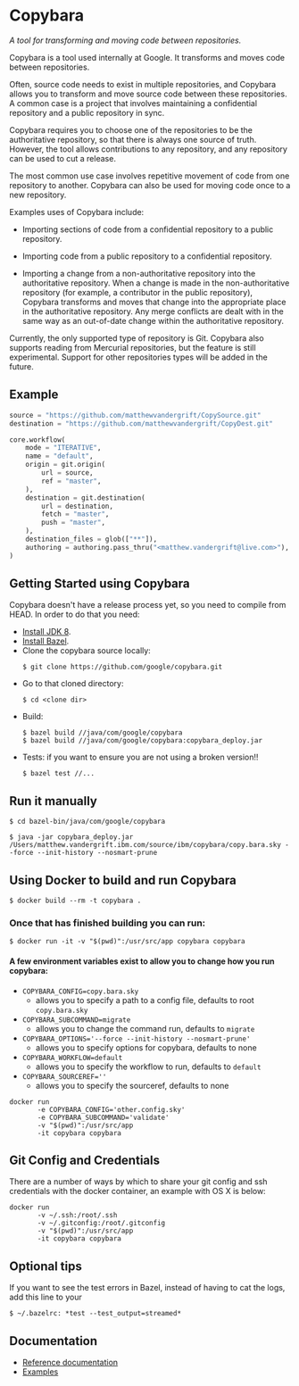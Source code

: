 # Copybara

*A tool for transforming and moving code between repositories.*

Copybara is a tool used internally at Google. It transforms and moves code between repositories.

Often, source code needs to exist in multiple repositories, and Copybara allows you to transform
and move source code between these repositories. A common case is a project that involves
maintaining a confidential repository and a public repository in sync.

Copybara requires you to choose one of the repositories to be the authoritative repository, so that
there is always one source of truth. However, the tool allows contributions to any repository, and
any repository can be used to cut a release.

The most common use case involves repetitive movement of code from one repository to another.
Copybara can also be used for moving code once to a new repository.

Examples uses of Copybara include:

  - Importing sections of code from a confidential repository to a public repository.

  - Importing code from a public repository to a confidential repository.

  - Importing a change from a non-authoritative repository into the authoritative repository. When
    a change is made in the non-authoritative repository (for example, a contributor in the public
    repository), Copybara transforms and moves that change into the appropriate place in the
    authoritative repository. Any merge conflicts are dealt with in the same way as an out-of-date
    change within the authoritative repository.

Currently, the only supported type of repository is Git. Copybara also supports reading from Mercurial repositories, but the feature is still experimental.
Support for other repositories types will be added in the future.

## Example

```python
source = "https://github.com/matthewvandergrift/CopySource.git"
destination = "https://github.com/matthewvandergrift/CopyDest.git"

core.workflow(
    mode = "ITERATIVE",
    name = "default",
    origin = git.origin(
        url = source,
        ref = "master",
    ),
    destination = git.destination(
        url = destination,
        fetch = "master",
        push = "master",
    ),
    destination_files = glob(["**"]),
    authoring = authoring.pass_thru("<matthew.vandergrift@live.com>"),
)
```

## Getting Started using Copybara

Copybara doesn't have a release process yet, so you need to compile from HEAD. In order to do that
you need:

  * [Install JDK 8](http://www.oracle.com/technetwork/java/javase/downloads/jdk8-downloads-2133151.html).
  * [Install Bazel](https://docs.bazel.build/versions/master/install.html).
  * Clone the copybara source locally:
      ```
      $ git clone https://github.com/google/copybara.git
      ```
  * Go to that cloned directory:
      ```
      $ cd <clone dir>
      ```
  * Build:
      ```
      $ bazel build //java/com/google/copybara
      $ bazel build //java/com/google/copybara:copybara_deploy.jar
      ```
  * Tests: if you want to ensure you are not using a broken version!!
      ```
      $ bazel test //...
      ```

## Run it manually

```shell
$ cd bazel-bin/java/com/google/copybara

$ java -jar copybara_deploy.jar /Users/matthew.vandergrift.ibm.com/source/ibm/copybara/copy.bara.sky --force --init-history --nosmart-prune
```

## Using Docker to build and run Copybara

```
$ docker build --rm -t copybara .
```

### Once that has finished building you can run:
```
$ docker run -it -v "$(pwd)":/usr/src/app copybara copybara
```

#### A few environment variables exist to allow you to change how you run copybara:
* `COPYBARA_CONFIG=copy.bara.sky`
  * allows you to specify a path to a config file, defaults to root `copy.bara.sky`
* `COPYBARA_SUBCOMMAND=migrate`
  * allows you to change the command run, defaults to `migrate`
* `COPYBARA_OPTIONS='--force --init-history --nosmart-prune'`
  * allows you to specify options for copybara, defaults to none
* `COPYBARA_WORKFLOW=default`
  * allows you to specify the workflow to run, defaults to `default`
* `COPYBARA_SOURCEREF=''`
  * allows you to specify the sourceref, defaults to none

```
docker run
       -e COPYBARA_CONFIG='other.config.sky'
       -e COPYBARA_SUBCOMMAND='validate'
       -v "$(pwd)":/usr/src/app
       -it copybara copybara
```

## Git Config and Credentials

There are a number of ways by which to share your git config and ssh credentials with the docker container, an example with OS X is below:

```
docker run
       -v ~/.ssh:/root/.ssh
       -v ~/.gitconfig:/root/.gitconfig
       -v "$(pwd)":/usr/src/app
       -it copybara copybara
```

## Optional tips

If you want to see the test errors in Bazel, instead of having to cat the logs, add this line to your 

  ```
  $ ~/.bazelrc: *test --test_output=streamed*
  ```

## Documentation

  * [Reference documentation](docs/reference.md)
  * [Examples](docs/examples.md)
  